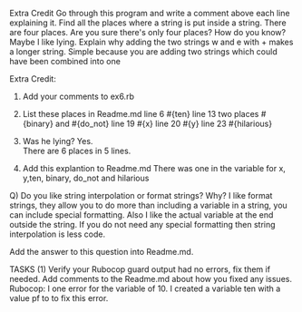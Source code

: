 Extra Credit
Go through this program and write a comment above each line explaining it.
Find all the places where a string is put inside a string. There are four places.
Are you sure there's only four places? How do you know? Maybe I like lying.
Explain why adding the two strings w and e with + makes a longer string.
Simple because you are adding two strings which could have been combined into one

Extra Credit:
1) Add your comments to ex6.rb

2) List these places in Readme.md
  line 6 #{ten}
  line 13 two places #{binary} and #{do_not}
  line 19 #{x}
  line 20 #{y}
  line 23 #{hilarious}
  
3) Was he lying? Yes.  
  There are 6 places in 5 lines.

4) Add this explantion to Readme.md
   There was one in the variable for x, y,ten, binary, do_not and hilarious

Q) Do you like string interpolation or format strings? Why?
  I like format strings, they allow you to do more than including a variable in
  a string, you can include special formatting.  Also I like the actual variable
  at the end outside the string.  If you do not need any special formatting then
  string interpolation is less code.

Add the answer to this question into Readme.md.

TASKS (1)
Verify your Rubocop guard output had no errors, fix them if needed. Add comments to the Readme.md about how you fixed any issues.
Rubocop:
  I one error for the variable of 10.  I created a variable ten with a value pf to to fix
  this error.
